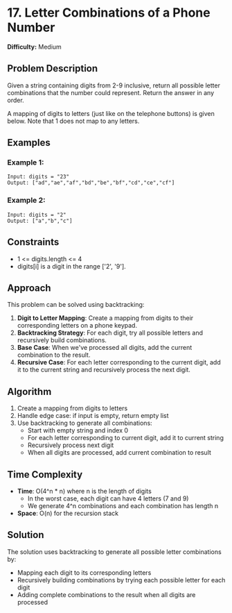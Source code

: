 # 17. Letter Combinations of a Phone Number

**Difficulty:** Medium

## Problem Description

Given a string containing digits from 2-9 inclusive, return all possible letter combinations that the number could represent. Return the answer in any order.

A mapping of digits to letters (just like on the telephone buttons) is given below. Note that 1 does not map to any letters.

## Examples

### Example 1:
```
Input: digits = "23"
Output: ["ad","ae","af","bd","be","bf","cd","ce","cf"]
```

### Example 2:
```
Input: digits = "2"
Output: ["a","b","c"]
```

## Constraints

- 1 <= digits.length <= 4
- digits[i] is a digit in the range ['2', '9'].

## Approach

This problem can be solved using backtracking:

1. **Digit to Letter Mapping**: Create a mapping from digits to their corresponding letters on a phone keypad.
2. **Backtracking Strategy**: For each digit, try all possible letters and recursively build combinations.
3. **Base Case**: When we've processed all digits, add the current combination to the result.
4. **Recursive Case**: For each letter corresponding to the current digit, add it to the current string and recursively process the next digit.

## Algorithm

1. Create a mapping from digits to letters
2. Handle edge case: if input is empty, return empty list
3. Use backtracking to generate all combinations:
   - Start with empty string and index 0
   - For each letter corresponding to current digit, add it to current string
   - Recursively process next digit
   - When all digits are processed, add current combination to result

## Time Complexity

- **Time**: O(4^n * n) where n is the length of digits
  - In the worst case, each digit can have 4 letters (7 and 9)
  - We generate 4^n combinations and each combination has length n
- **Space**: O(n) for the recursion stack

## Solution

The solution uses backtracking to generate all possible letter combinations by:
- Mapping each digit to its corresponding letters
- Recursively building combinations by trying each possible letter for each digit
- Adding complete combinations to the result when all digits are processed
